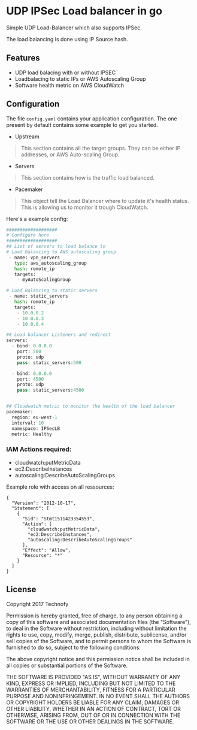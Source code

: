 # UDP IPSec Load balancer in go

Simple UDP Load-Balancer which also supports IPSec.

The load balancing is done using IP Source hash.

## Features
 - UDP load balacing with or without IPSEC
 - Loadbalacing to static IPs or AWS Autoscaling Group
 - Software health metric on AWS CloudWatch
 
 
## Configuration

The file `config.yaml` contains your application configuration. The one present by default contains some example to get you started.

- Upstream

> This section contains all the target groups. They can be either IP addresses, or AWS Auto-scaling Group.

- Servers

> This section contains how is the traffic load balanced.

* Pacemaker

> This object tell the Load Balancer where to update it's health status. This is allowing us to monitor it trough CloudWatch.

Here's a example config:

```python
###################
# Configure here
###################
## List of servers to load balance to
# Load Balancing to AWS autoscaling group
 - name: vpn_servers
   type: aws_autoscaling_group
   hash: remote_ip
   targets:
    - myAutoScalingGroup

# Load Balancing to static servers
 - name: static_servers
   hash: remote_ip
   targets:
    - 10.0.0.2
    - 10.0.0.3
    - 10.0.0.4

## Load balancer Listeners and redirect
servers:
  - bind: 0.0.0.0
    port: 500
    proto: udp
    pass: static_servers:500

  - bind: 0.0.0.0
    port: 4500
    proto: udp
    pass: static_servers:4500


## Cloudwatch metric to monitor the health of the load balancer
pacemaker:
  region: eu-west-1
  interval: 10
  namespace: IPSecLB
  metric: Healthy
```

### IAM Actions required:

* cloudwatch:putMetricData
* ec2:DescribeInstances
* autoscaling:DescribeAutoScalingGroups

Example role with access on all ressources:

```
{
  "Version": "2012-10-17",
  "Statement": [
    {
      "Sid": "Stmt1511423354553",
      "Action": [
        "cloudwatch:putMetricData",
        "ec2:DescribeInstances",
        "autoscaling:DescribeAutoScalingGroups"
      ],
      "Effect": "Allow",
      "Resource": "*"
    }
  ]
}

```


## License

Copyright 2017 Technofy

Permission is hereby granted, free of charge, to any person obtaining a copy of this software and associated documentation files (the "Software"), to deal in the Software without restriction, including without limitation the rights to use, copy, modify, merge, publish, distribute, sublicense, and/or sell copies of the Software, and to permit persons to whom the Software is furnished to do so, subject to the following conditions:

The above copyright notice and this permission notice shall be included in all copies or substantial portions of the Software.

THE SOFTWARE IS PROVIDED "AS IS", WITHOUT WARRANTY OF ANY KIND, EXPRESS OR IMPLIED, INCLUDING BUT NOT LIMITED TO THE WARRANTIES OF MERCHANTABILITY, FITNESS FOR A PARTICULAR PURPOSE AND NONINFRINGEMENT. IN NO EVENT SHALL THE AUTHORS OR COPYRIGHT HOLDERS BE LIABLE FOR ANY CLAIM, DAMAGES OR OTHER LIABILITY, WHETHER IN AN ACTION OF CONTRACT, TORT OR OTHERWISE, ARISING FROM, OUT OF OR IN CONNECTION WITH THE SOFTWARE OR THE USE OR OTHER DEALINGS IN THE SOFTWARE.